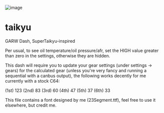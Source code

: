 ![image](https://github.com/user-attachments/assets/b664f7a2-16a6-483b-a3b0-871461a2c96e)

# taikyu
 GARW Dash, SuperTaikyu-inspired

Per usual, to see oil temperature/oil pressure/afr, set the HIGH value greater than zero in the settings, otherwise they are hidden.

This dash will require you to update your gear settings (under settings -> gears) for the calculated gear (unless you're very fancy and running a sequential with a canbus output), the following works decently for me currently with a stock C64:

(1st) 123 (2nd) 83 (3rd) 60 (4th) 47 (5th) 37 (6th) 33

This file contains a font designed by me (23Segment.ttf), feel free to use it elsewhere, but credit me.
